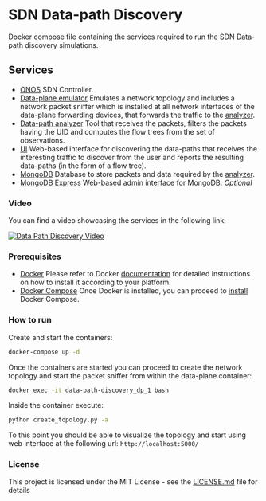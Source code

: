 # SDN Data-path Discovery

Docker compose file containing the services required to run the SDN Data-path discovery simulations.

## Services

* [ONOS][1] SDN Controller.
* [Data-plane emulator][2] Emulates a network topology and includes a network packet sniffer which is installed at all network interfaces of the data-plane forwarding devices, that forwards the traffic to the [analyzer][3].
* [Data-path analyzer][3] Tool that receives the packets, filters the packets having the UID and computes the flow trees from the set of observations.
* [UI][4] Web-based interface for discovering the data-paths that receives the interesting traffic to discover from the user and reports the resulting data-paths (in the form of a flow tree).
* [MongoDB][5] Database to store packets and data required by the [analyzer][3].
* [MongoDB Express][6] Web-based admin interface for MongoDB. *Optional*

### Video

You can find a video showcasing the services in the following link:

[![Data Path Discovery Video][12]][13]

### Prerequisites

* [Docker][7] Please refer to Docker [documentation][9] for detailed instructions on how to install it according to your platform.
* [Docker Compose][8] Once Docker is installed, you can proceed to [install][10] Docker Compose.

### How to run

Create and start the containers:

```bash
docker-compose up -d
```

Once the containers are started you can proceed to create the network topology and start the packet sniffer from within the data-plane container:

```bash
docker exec -it data-path-discovery_dp_1 bash
```

Inside the container execute:

```bash
python create_topology.py -a
```

To this point you should be able to visualize the topology and start using web interface at the following url:
`http://localhost:5000/`

### License

This project is licensed under the MIT License - see the [LICENSE.md][11] file for details

[1]: https://hub.docker.com/r/onosproject/onos/
[2]: https://github.com/letitbeat/dp-emulator
[3]: https://github.com/letitbeat/dp-analyzer
[4]: https://github.com/letitbeat/dpd-ui
[5]: https://hub.docker.com/_/mongo
[6]: https://hub.docker.com/_/mongo-express
[7]: https://www.docker.com
[8]: https://docs.docker.com/compose/
[9]: https://docs.docker.com/install/
[10]: https://docs.docker.com/compose/install/
[11]: https://github.com/letitbeat/data-path-discovery/blob/master/LICENSE
[12]: https://i.imgur.com/K6oorB3.png
[13]: https://vimeo.com/307046352

